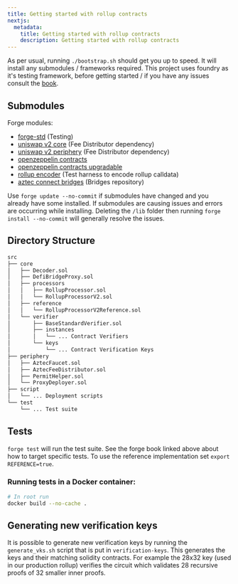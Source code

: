 ```yaml
---
title: Getting started with rollup contracts
nextjs:
  metadata:
    title: Getting started with rollup contracts
    description: Getting started with rollup contracts
---
```


As per usual, running `./bootstrap.sh` should get you up to speed. It will install any submodules / frameworks required.
This project uses foundry as it's testing framework, before getting started / if you have any issues consult the [book](https://book.getfoundry.sh/).

## Submodules

Forge modules:

- [forge-std](https://github.com/foundry-rs/forge-std) (Testing)
- [uniswap v2 core](https://github.com/uniswap/v2-core) (Fee Distributor dependency)
- [uniswap v2 periphery](https://github.com/uniswap/v2-periphery) (Fee Distributor dependency)
- [openzeppelin contracts](https://github.com/openzeppelin/openzeppelin-contracts)
- [openzeppelin contracts upgradable](https://github.com/openzeppelin/openzeppelin-contracts-upgradable)
- [rollup encoder](https://github.com/AztecProtocol/rollup-encoder) (Test harness to encode rollup calldata)
- [aztec connect bridges](https://github.com/AztecProtocol/aztec-connect-bridges) (Bridges repository)

Use `forge update --no-commit` if submodules have changed and you already have some installed. If submodules are causing issues and errors are occurring while installing. Deleting the `/lib` folder then running `forge install --no-commit` will generally resolve the issues.

## Directory Structure

```bash
src
├── core
│   ├── Decoder.sol
│   ├── DefiBridgeProxy.sol
│   ├── processors
│   │   ├── RollupProcessor.sol
│   │   └── RollupProcessorV2.sol
│   ├── reference
│   │   └── RollupProcessorV2Reference.sol
│   └── verifier
│       ├── BaseStandardVerifier.sol
│       ├── instances
│       │   └── ... Contract Verifiers
│       └── keys
│           └── ... Contract Verification Keys
├── periphery
│   ├── AztecFaucet.sol
│   ├── AztecFeeDistributor.sol
│   ├── PermitHelper.sol
│   └── ProxyDeployer.sol
├── script
│   └── ... Deployment scripts
└── test
    └── ... Test suite
```

## Tests

`forge test` will run the test suite. See the forge book linked above about how to target specific tests. To use the reference implementation set `export REFERENCE=true`. 

### Running tests in a Docker container:

```bash
# In root run
docker build --no-cache .
```

## Generating new verification keys

It is possible to generate new verification keys by running the `generate_vks.sh` script that is put in `verification-keys`. This generates the keys and their matching solidity contracts. For example the 28x32 key (used in our production rollup) verifies the circuit which validates 28 recursive proofs of 32 smaller inner proofs.